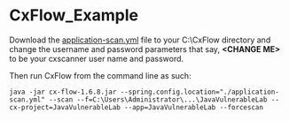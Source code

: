 # CxFlow_Example

Download the [application-scan.yml](https://github.com/jharriscx/CxFlow_Example/blob/master/application-scan.yml) file to your C:\CxFlow directory and change the username and password parameters that say, **\<CHANGE ME\>** to be your cxscanner user name and password.

Then run CxFlow from the command line as such:

    java -jar cx-flow-1.6.8.jar --spring.config.location="./application-scan.yml" --scan --f=C:\Users\Administrator\...\JavaVulnerableLab --cx-project=JavaVulnerableLab --app=JavaVulnerableLab --forcescan

